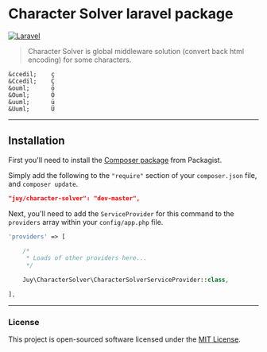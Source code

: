 # Character Solver laravel package
[![Laravel](https://img.shields.io/badge/Laravel-5.1-orange.svg?style=flat-square)](http://laravel.com)

> Character Solver is global middleware solution (convert back html encoding) for some characters.

```
&ccedil;    ç
&Ccedil;    Ç
&ouml;      ö
&Ouml;      Ö
&uuml;      ü
&Uuml;      Ü
```

----------

## Installation

First you'll need to install the [Composer package](https://packagist.org/packages/juy/CharacterSolver) from Packagist.

Simply add the following to the `"require"` section of your `composer.json` file, and `composer update`.

```json
"juy/character-solver": "dev-master",
```

Next, you'll need to add the `ServiceProvider` for this command to the `providers` array within your `config/app.php` file.

```php
'providers' => [

    /*
     * Loads of other providers here...
     */

    Juy\CharacterSolver\CharacterSolverServiceProvider::class,

],
```

----------

### License
This project is open-sourced software licensed under the [MIT License](LICENSE.txt).